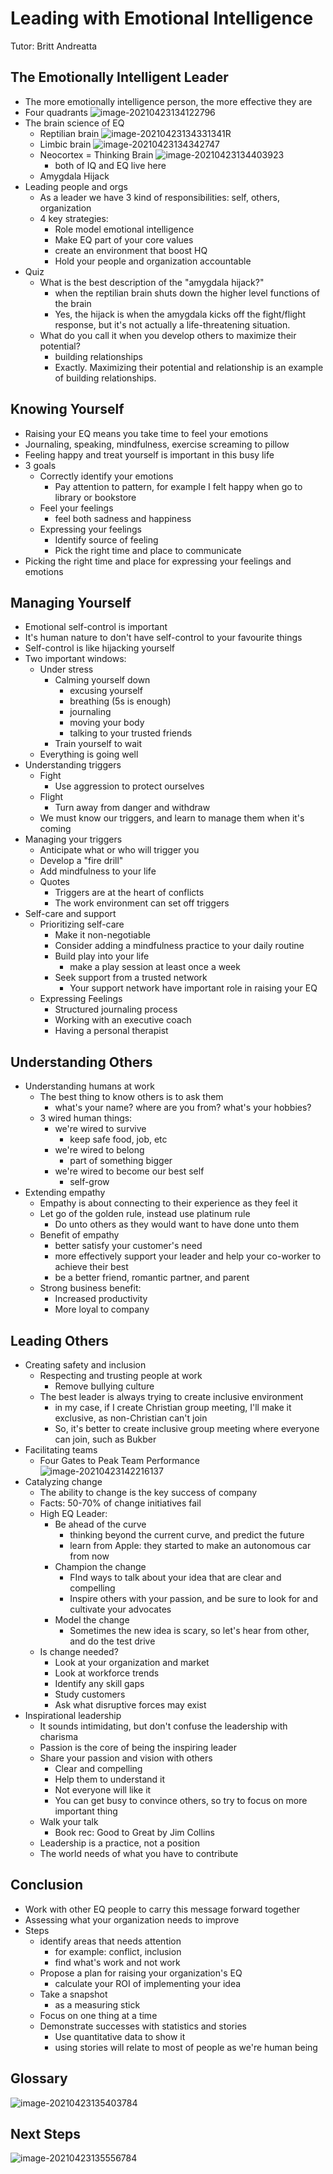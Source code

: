 # Leading with Emotional Intelligence

Tutor: Britt Andreatta



## The Emotionally Intelligent Leader

- The more emotionally intelligence person, the more effective they are
- Four quadrants
  ![image-20210423134122796](img/lead_with_emotional_intelligence/image-20210423134122796.png)
- The brain science of EQ
  - Reptilian brain
    ![image-20210423134331341](img/lead_with_emotional_intelligence/image-20210423134331341.png)R
  - Limbic brain
    ![image-20210423134342747](img/lead_with_emotional_intelligence/image-20210423134342747.png)
  - Neocortex = Thinking Brain
    ![image-20210423134403923](img/lead_with_emotional_intelligence/image-20210423134403923.png)
    - both of IQ and EQ live here
  - Amygdala Hijack
- Leading people and orgs
  - As a leader we have 3 kind of responsibilities: self, others, organization
  - 4 key strategies:
    - Role model emotional intelligence
    - Make EQ part of your core values
    - create an environment that boost HQ
    - Hold your people and organization accountable
- Quiz
  - What is the best description of the "amygdala hijack?"
    - when the reptilian brain shuts down the higher level functions of the brain
    - Yes, the hijack is when the amygdala kicks off the fight/flight response, but it's not actually a life-threatening situation.         
  - What do you call it when you develop others to maximize their potential?
    - building relationships
    - Exactly. Maximizing their potential and relationship is an example of building relationships. 



## Knowing Yourself

- Raising your EQ means you take time to feel your emotions
- Journaling, speaking, mindfulness, exercise screaming to pillow
- Feeling happy and treat yourself is important in this busy life
- 3 goals
  - Correctly identify your emotions
    - Pay attention to pattern, for example I felt happy when go to library or bookstore
  - Feel your feelings
    - feel both sadness and happiness
  - Expressing your feelings
    - Identify source of feeling
    - Pick the right time and place to communicate
- Picking the right time and place for expressing your feelings and emotions



## Managing Yourself

- Emotional self-control is important
- It's human nature to don't have self-control to your favourite things
- Self-control is like hijacking yourself
- Two important windows:
  - Under stress
    - Calming yourself down
      - excusing yourself
      - breathing (5s is enough)
      - journaling 
      - moving your body
      - talking to your trusted friends
    - Train yourself to wait
  - Everything is going well
- Understanding triggers
  - Fight
    - Use aggression to protect ourselves
  - Flight
    - Turn away from danger and withdraw
  - We must know our triggers, and learn to manage them when it's coming
- Managing your triggers
  - Anticipate what or who will trigger you
  - Develop a "fire drill"
  - Add mindfulness to your life
  - Quotes
    - Triggers are at the heart of conflicts
    - The work environment can set off triggers
- Self-care and support
  - Prioritizing self-care
    - Make it non-negotiable
    - Consider adding a mindfulness practice to your daily routine
    - Build play into your life
      - make a play session at least once a week
    - Seek support from a trusted network
      - Your support network have important role in raising your EQ
  - Expressing Feelings
    - Structured journaling process
    - Working with an executive coach
    - Having a personal therapist



## Understanding Others

- Understanding humans at work
  - The best thing to know others is to ask them
    - what's your name? where are you from? what's your hobbies?
  - 3 wired human things:
    - we're wired to survive
      - keep safe food, job, etc
    - we're wired to belong
      - part of something bigger
    - we're wired to become our best self
      - self-grow
- Extending empathy
  - Empathy is about connecting to their experience as they feel it
  - Let go of the golden rule, instead use platinum rule
    - Do unto others as they would want to have done unto them
  - Benefit of empathy
    -  better satisfy your customer's need
    -  more effectively support your leader and help your co-worker to achieve their best
    - be a better friend, romantic partner, and parent
  - Strong business benefit:
    - Increased productivity
    - More loyal to company



## Leading Others

- Creating safety and inclusion
  - Respecting and trusting people at work
    - Remove bullying culture
  - The best leader is always trying to create inclusive environment
    - in my case, if I create Christian group meeting, I'll make it exclusive, as non-Christian can't join
    - So, it's better to create inclusive group meeting where everyone can join, such as Bukber
- Facilitating teams
  - Four Gates to Peak Team Performance
    ![image-20210423142216137](img/lead_with_emotional_intelligence/image-20210423142216137.png)
- Catalyzing change
  - The ability to change is the key success of company
  - Facts: 50-70% of change initiatives fail
  - High EQ Leader:
    - Be ahead of the curve
      - thinking beyond the current curve, and predict the future
      - learn from Apple: they started to make an autonomous car from now
    - Champion the change
      - FInd ways to talk about your idea that are clear and compelling
      - Inspire others with your passion, and be sure to look for and cultivate your advocates
    - Model the change
      - Sometimes the new idea is scary, so let's hear from other, and do the test drive
  - Is change needed?
    - Look at your organization and market
    - Look at workforce trends
    - Identify any skill gaps
    - Study customers
    - Ask what disruptive forces may exist
- Inspirational leadership
  - It sounds intimidating, but don't confuse the leadership with charisma
  - Passion is the core of being the inspiring leader
  - Share your passion and vision with others
    - Clear and compelling
    - Help them to understand it
    - Not everyone will like it
    - You can get busy to convince others, so try to focus on more important thing
  - Walk your talk
    - Book rec: Good to Great by Jim Collins
  - Leadership is a practice, not a position
  - The world needs of what you have to contribute



## Conclusion

- Work with other EQ people to carry this message forward together
- Assessing what your organization needs to improve
- Steps
  - identify areas that needs attention
    - for example: conflict, inclusion
    - find what's work and not work
  - Propose a plan for raising your organization's EQ
    - calculate your ROI of implementing your idea
  - Take a snapshot
    - as a measuring stick
  - Focus on one thing at a time
  - Demonstrate successes with statistics and stories
    - Use quantitative data to show it
    - using stories will relate to most of people as we're human being



## Glossary

![image-20210423135403784](img/lead_with_emotional_intelligence/image-20210423135403784.png)

## Next Steps

![image-20210423135556784](img/lead_with_emotional_intelligence/image-20210423135556784.png)
